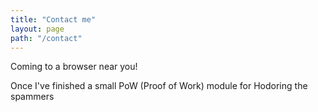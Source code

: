 ```yaml
---
title: "Contact me"
layout: page
path: "/contact"
---
```


Coming to a browser near you!

Once I've finished a small PoW (Proof of Work) module for Hodoring the spammers